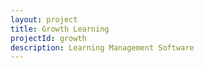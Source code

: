 ```yaml
---
layout: project
title: Growth Learning
projectId: growth
description: Learning Management Software
---
```

